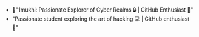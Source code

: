 - 👋"1mukhi: Passionate Explorer of Cyber Realms 🔒 | GitHub Enthusiast 🌟"
- "Passionate student exploring the art of hacking 💻 | GitHub enthusiast 🚀"
<!---
1mukhi/1mukhi is a ✨ special ✨ repository because its `README.md` (this file) appears on your GitHub profile.
You can click the Preview link to take a look at your changes.
--->
